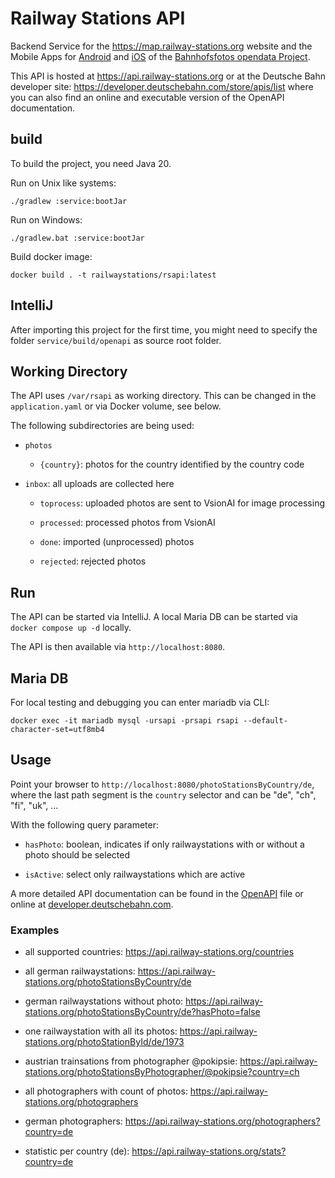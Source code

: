 # Railway Stations API

Backend Service for the https://map.railway-stations.org website and the Mobile Apps
for [Android](https://github.com/RailwayStations/RSAndroidApp)
and [iOS](https://github.com/RailwayStations/Bahnhofsfotos) of
the [Bahnhofsfotos opendata Project](https://github.com/RailwayStations).

This API is hosted at https://api.railway-stations.org or at the Deutsche Bahn developer
site: https://developer.deutschebahn.com/store/apis/list where you can also find an online and executable version of the
OpenAPI documentation.

## build

To build the project, you need Java 20.

Run on Unix like systems:

```./gradlew :service:bootJar```

Run on Windows:

```./gradlew.bat :service:bootJar```

Build docker image:

```docker build . -t railwaystations/rsapi:latest```

## IntelliJ

After importing this project for the first time, you might need to specify the folder `service/build/openapi` as
source
root folder.

## Working Directory

The API uses `/var/rsapi` as working directory. This can be changed in the `application.yaml` or via Docker volume, see
below.

The following subdirectories are being used:

- `photos`

    - `{country}`: photos for the country identified by the country code

- `inbox`: all uploads are collected here

    - `toprocess`: uploaded photos are sent to VsionAI for image processing

    - `processed`: processed photos from VsionAI

    - `done`: imported (unprocessed) photos

    - `rejected`: rejected photos

## Run

The API can be started via IntelliJ. A local Maria DB can be started via `docker compose up -d` locally.

The API is then available via `http://localhost:8080`.

## Maria DB

For local testing and debugging you can enter mariadb via CLI:

`docker exec -it mariadb mysql -ursapi -prsapi rsapi --default-character-set=utf8mb4`

## Usage

Point your browser to `http://localhost:8080/photoStationsByCountry/de`, where the last path segment is the `country`
selector and can be "de", "ch", "fi", "uk", ...

With the following query parameter:

- `hasPhoto`: boolean, indicates if only railwaystations with or without a photo should be selected

- `isActive`: select only railwaystations which are active

A more detailed API documentation can be found in the [OpenAPI](openapi/src/main/resources/static/openapi.yaml) file or
online
at [developer.deutschebahn.com](https://developer.deutschebahn.com/store/apis/list).

### Examples

- all supported countries: https://api.railway-stations.org/countries

- all german railwaystations: https://api.railway-stations.org/photoStationsByCountry/de

- german railwaystations without photo: https://api.railway-stations.org/photoStationsByCountry/de?hasPhoto=false

- one railwaystation with all its photos: https://api.railway-stations.org/photoStationById/de/1973

- austrian trainsations from photographer @pokipsie:
  https://api.railway-stations.org/photoStationsByPhotographer/@pokipsie?country=ch

- all photographers with count of photos: https://api.railway-stations.org/photographers

- german photographers: https://api.railway-stations.org/photographers?country=de

- statistic per country (de): https://api.railway-stations.org/stats?country=de
